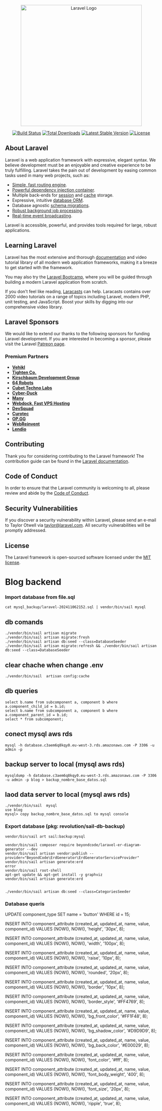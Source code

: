 <p align="center"><a href="https://laravel.com" target="_blank"><img src="https://raw.githubusercontent.com/laravel/art/master/logo-lockup/5%20SVG/2%20CMYK/1%20Full%20Color/laravel-logolockup-cmyk-red.svg" width="400" alt="Laravel Logo"></a></p>

<p align="center">
<a href="https://github.com/laravel/framework/actions"><img src="https://github.com/laravel/framework/workflows/tests/badge.svg" alt="Build Status"></a>
<a href="https://packagist.org/packages/laravel/framework"><img src="https://img.shields.io/packagist/dt/laravel/framework" alt="Total Downloads"></a>
<a href="https://packagist.org/packages/laravel/framework"><img src="https://img.shields.io/packagist/v/laravel/framework" alt="Latest Stable Version"></a>
<a href="https://packagist.org/packages/laravel/framework"><img src="https://img.shields.io/packagist/l/laravel/framework" alt="License"></a>
</p>

## About Laravel

Laravel is a web application framework with expressive, elegant syntax. We believe development must be an enjoyable and creative experience to be truly fulfilling. Laravel takes the pain out of development by easing common tasks used in many web projects, such as:

- [Simple, fast routing engine](https://laravel.com/docs/routing).
- [Powerful dependency injection container](https://laravel.com/docs/container).
- Multiple back-ends for [session](https://laravel.com/docs/session) and [cache](https://laravel.com/docs/cache) storage.
- Expressive, intuitive [database ORM](https://laravel.com/docs/eloquent).
- Database agnostic [schema migrations](https://laravel.com/docs/migrations).
- [Robust background job processing](https://laravel.com/docs/queues).
- [Real-time event broadcasting](https://laravel.com/docs/broadcasting).

Laravel is accessible, powerful, and provides tools required for large, robust applications.

## Learning Laravel

Laravel has the most extensive and thorough [documentation](https://laravel.com/docs) and video tutorial library of all modern web application frameworks, making it a breeze to get started with the framework.

You may also try the [Laravel Bootcamp](https://bootcamp.laravel.com), where you will be guided through building a modern Laravel application from scratch.

If you don't feel like reading, [Laracasts](https://laracasts.com) can help. Laracasts contains over 2000 video tutorials on a range of topics including Laravel, modern PHP, unit testing, and JavaScript. Boost your skills by digging into our comprehensive video library.

## Laravel Sponsors

We would like to extend our thanks to the following sponsors for funding Laravel development. If you are interested in becoming a sponsor, please visit the Laravel [Patreon page](https://patreon.com/taylorotwell).

### Premium Partners

- **[Vehikl](https://vehikl.com/)**
- **[Tighten Co.](https://tighten.co)**
- **[Kirschbaum Development Group](https://kirschbaumdevelopment.com)**
- **[64 Robots](https://64robots.com)**
- **[Cubet Techno Labs](https://cubettech.com)**
- **[Cyber-Duck](https://cyber-duck.co.uk)**
- **[Many](https://www.many.co.uk)**
- **[Webdock, Fast VPS Hosting](https://www.webdock.io/en)**
- **[DevSquad](https://devsquad.com)**
- **[Curotec](https://www.curotec.com/services/technologies/laravel/)**
- **[OP.GG](https://op.gg)**
- **[WebReinvent](https://webreinvent.com/?utm_source=laravel&utm_medium=github&utm_campaign=patreon-sponsors)**
- **[Lendio](https://lendio.com)**

## Contributing

Thank you for considering contributing to the Laravel framework! The contribution guide can be found in the [Laravel documentation](https://laravel.com/docs/contributions).

## Code of Conduct

In order to ensure that the Laravel community is welcoming to all, please review and abide by the [Code of Conduct](https://laravel.com/docs/contributions#code-of-conduct).

## Security Vulnerabilities

If you discover a security vulnerability within Laravel, please send an e-mail to Taylor Otwell via [taylor@laravel.com](mailto:taylor@laravel.com). All security vulnerabilities will be promptly addressed.

## License

The Laravel framework is open-sourced software licensed under the [MIT license](https://opensource.org/licenses/MIT).

#
# Blog backend

### Import database from file.sql
    cat mysql_backup/laravel-202411062152.sql | vendor/bin/sail mysql

## db comands

    ./vendor/bin/sail artisan migrate
    ./vendor/bin/sail artisan migrate:fresh
    ./vendor/bin/sail artisan db:seed --class=DatabaseSeeder
    ./vendor/bin/sail artisan migrate:refresh && ./vendor/bin/sail artisan db:seed --class=DatabaseSeeder

## clear chache when change .env
    ./vendor/bin/sail  artisan config:cache

## db queries

    select b.name from subcomponent a, component b where a.component_child_id = b.id;
    select b.name from subcomponent a, component b where a.component_parent_id = b.id;
    select * from subcomponent;

## conect mysql aws rds

    mysql -h database.c3aem6q8kqy0.eu-west-3.rds.amazonaws.com -P 3306 -u admin -p

## backup server to local (mysql aws rds)

    mysqldump -h database.c3aem6q8kqy0.eu-west-3.rds.amazonaws.com -P 3306 -u admin -p blog > backup_nombre_base_datos.sql

## laod data server to local (mysql aws rds)
    ./vendor/bin/sail  mysql
    use blog
    mysql> copy backup_nombre_base_datos.sql to mysql console

### Export database (pkg: revolution/sail-db-backup)
    vendor/bin/sail art sail:backup:mysql

    vendor/bin/sail composer require beyondcode/laravel-er-diagram-generator --dev
    vendor/bin/sail artisan vendor:publish --provider="BeyondCode\ErdGenerator\ErdGeneratorServiceProvider"
    vendor/bin/sail artisan generate:erd
    error 
    vendor/bin/sail root-shell 
    apt-get update && apt-get install -y graphviz
    vendor/bin/sail artisan generate:erd 

    
    ./vendor/bin/sail artisan db:seed --class=CategoriesSeeder




### Database queris

UPDATE component_type
SET name = 'button'
WHERE id = 15;


INSERT INTO component_attribute (created_at, updated_at, name, value, component_id)
VALUES (NOW(), NOW(), 'height', '30px', 8);

INSERT INTO component_attribute (created_at, updated_at, name, value, component_id)
VALUES (NOW(), NOW(), 'width', '100px', 8);

INSERT INTO component_attribute (created_at, updated_at, name, value, component_id)
VALUES (NOW(), NOW(), 'raise', '10px', 8);

INSERT INTO component_attribute (created_at, updated_at, name, value, component_id)
VALUES (NOW(), NOW(), 'rounded', '20px', 8);

INSERT INTO component_attribute (created_at, updated_at, name, value, component_id)
VALUES (NOW(), NOW(), 'border', '10px', 8);

INSERT INTO component_attribute (created_at, updated_at, name, value, component_id)
VALUES (NOW(), NOW(), 'border_style', '#FF4769', 8);

INSERT INTO component_attribute (created_at, updated_at, name, value, component_id)
VALUES (NOW(), NOW(), 'bg_front_color', '#FF1F48', 8);

INSERT INTO component_attribute (created_at, updated_at, name, value, component_id)
VALUES (NOW(), NOW(), 'bg_shadow_color', '#D9D9D9', 8);

INSERT INTO component_attribute (created_at, updated_at, name, value, component_id)
VALUES (NOW(), NOW(), 'bg_back_color', '#E00029', 8);


INSERT INTO component_attribute (created_at, updated_at, name, value, component_id)
VALUES (NOW(), NOW(), 'font_color', '#fff', 8);

INSERT INTO component_attribute (created_at, updated_at, name, value, component_id)
VALUES (NOW(), NOW(), 'font_body_weight', '400', 8);

INSERT INTO component_attribute (created_at, updated_at, name, value, component_id)
VALUES (NOW(), NOW(), 'font_size', '20px', 8);

INSERT INTO component_attribute (created_at, updated_at, name, value, component_id)
VALUES (NOW(), NOW(), 'ripple', 'true', 8);
